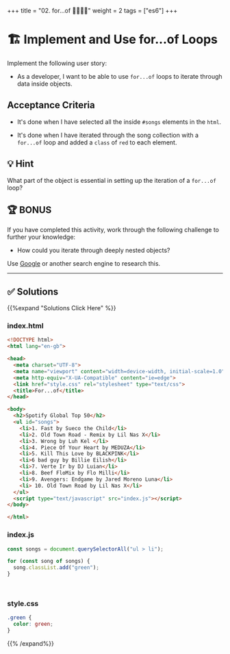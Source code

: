 +++
title = "02. for...of 👩‍🎓👨‍🎓"
weight = 2
tags = ["es6"] 
+++

# 🏗️ Implement and Use for...of Loops

Implement the following user story:

* As a developer, I want to be able to use `for...of` loops to iterate through data inside objects.

## Acceptance Criteria

* It's done when I have selected all the inside `#songs` elements in the `html`.

* It's done when I have iterated through the song collection with a `for...of` loop and added a `class` of `red` to each element.

## 💡 Hint

What part of the object is essential in setting up the iteration of a `for...of` loop?

## 🏆 BONUS

If you have completed this activity, work through the following challenge to further your knowledge:

* How could you iterate through deeply nested objects?

Use [Google](https://www.google.com) or another search engine to research this.

---


## ✅ Solutions 
{{%expand "Solutions Click Here" %}}
### index.html
```html
<!DOCTYPE html>
<html lang="en-gb">

<head>
  <meta charset="UTF-8">
  <meta name="viewport" content="width=device-width, initial-scale=1.0">
  <meta http-equiv="X-UA-Compatible" content="ie=edge">
  <link href="style.css" rel="stylesheet" type="text/css">
  <title>For...of</title>
</head>

<body>
  <h2>Spotify Global Top 50</h2>
  <ul id="songs">
    <li>1. Fast by Sueco the Child</li>
    <li>2. Old Town Road - Remix by Lil Nas X</li>
    <li>3. Wrong by Luh Kel </li>
    <li>4. Piece Of Your Heart by MEDUZA</li>
    <li>5. Kill This Love by BLACKPINK</li>
    <li>6 bad guy by Billie Eilish</li>
    <li>7. Verte Ir by DJ Luian</li>
    <li>8. Beef FloMix by Flo Milli</li>
    <li>9. Avengers: Endgame by Jared Moreno Luna</li>
    <li> 10. Old Town Road by Lil Nas X</li>
  </ul>
  <script type="text/javascript" src="index.js"></script>
</body>

</html>
```


### index.js 
```js
const songs = document.querySelectorAll("ul > li");

for (const song of songs) {
  song.classList.add("green");
}




```

### style.css

```css
.green {
  color: green;
}
```
{{% /expand%}}

